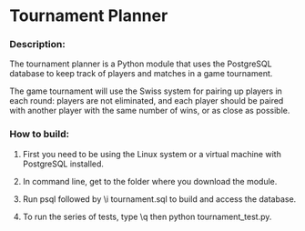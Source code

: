 # Tournament Planner

### Description:

The tournament planner is a Python module that uses the PostgreSQL database to keep track of players and matches in a game tournament.

The game tournament will use the Swiss system for pairing up players in each round: players are not eliminated, and each player should be paired with another player with the same number of wins, or as close as possible.

### How to build:

1. First you need to be using the Linux system or a virtual machine with PostgreSQL installed.

2. In command line, get to the folder where you download the module.

3. Run psql followed by \i tournament.sql to build and access the database.

4. To run the series of tests, type \q then python tournament_test.py.
